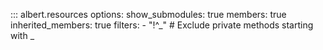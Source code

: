 ::: albert.resources
    options:
      show_submodules: true
      members: true
      inherited_members: true
      filters:
        - "!^_"    # Exclude private methods starting with _
